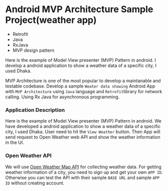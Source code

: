 # Android MVP Architecture Sample Project(weather app)

* Retrofit
* Java
* RxJava
* MVP design pattern


Here is the example of Model View presenter (MVP) Pattern in android.
I develop a android application to show a weather data of a specific city, I used Dhaka. 


MVP Architecture is one of the most popular  to develop a maintanable and testable codebase. Develop a sample `Weater data showing` Android App with `MVP Architecture` using `Java` language and `Retrofit`library for network calling. Using Rx Java for asynchronous programming.



### Application Description
Here is the example of Model View presenter (MVP) Pattern in android.
We have developed a android application to show a weather data of a specific city, I used Dhaka. User need to hit the `View Weather` button. Then App will send request to Open Weather web API and show the weather information in the UI.

### Open Weather API
We will use [Open Weather Map API](https://openweathermap.org/api) for collecting weather data. For getting weather information of a city, you need to sign up and get your own `APP ID`. Otherwise you can test the API with their sample `BASE URL` and sample `APP ID` without creating account.
